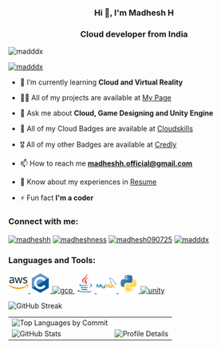 <h3 align="center">Hi 👋, I'm Madhesh H</h3>
<h3 align="center">Cloud developer from India</h3>

<p align="left"> <img src="https://komarev.com/ghpvc/?username=madddx&label=Profile%20views&color=0e75b6&style=flat" alt="madddx" /> </p>

<p align="left"> <a href="https://github.com/ryo-ma/github-profile-trophy"><img src="https://github-profile-trophy.vercel.app/?username=madddx" alt="madddx" /></a> </p>

- 🌱 I’m currently learning **Cloud and Virtual Reality**

- 👨‍💻 All of my projects are available at [My Page](https://madhesh.vercel.app/)

- 🎲 Ask me about **Cloud, Game Designing and Unity Engine**

- 💬 All of my Cloud Badges are available at [Cloudskills](https://www.cloudskillsboost.google/public_profiles/5ba25793-b3fa-457a-91f3-508e068e59b4)

- 🎖️ All of my other Badges are available at [Credly](https://www.credly.com/users/madhesh-h.8fc2401d)

- 📫 How to reach me **madheshh.official@gmail.com**

- 📄 Know about my experiences in [Resume](https://drive.google.com/file/d/1HKhJ5_yHlJepoMQEomijM1JlhXFPa7E8/view?usp=drive_link)

- ⚡ Fun fact **I'm a coder**

<h3 align="left">Connect with me:</h3>
<p align="left">
<a href="https://linkedin.com/in/madheshh" target="blank"><img align="center" src="https://raw.githubusercontent.com/rahuldkjain/github-profile-readme-generator/master/src/images/icons/Social/linked-in-alt.svg" alt="madheshh" height="30" width="40" /></a>
<a href="https://instagram.com/madheshness" target="blank"><img align="center" src="https://raw.githubusercontent.com/rahuldkjain/github-profile-readme-generator/master/src/images/icons/Social/instagram.svg" alt="madheshness" height="30" width="40" /></a>
<a href="https://www.hackerrank.com/madhesh090725" target="blank"><img align="center" src="https://raw.githubusercontent.com/rahuldkjain/github-profile-readme-generator/master/src/images/icons/Social/hackerrank.svg" alt="madhesh090725" height="30" width="40" /></a>
<a href="https://www.leetcode.com/madddx" target="blank"><img align="center" src="https://raw.githubusercontent.com/rahuldkjain/github-profile-readme-generator/master/src/images/icons/Social/leet-code.svg" alt="madddx" height="30" width="40" /></a>
</p>

<h3 align="left">Languages and Tools:</h3>
<p align="left">
<a href="https://aws.amazon.com" target="_blank" rel="noreferrer"> <img src="https://raw.githubusercontent.com/devicons/devicon/master/icons/amazonwebservices/amazonwebservices-original-wordmark.svg" alt="aws" width="40" height="40"/> </a>
<a href="https://www.cprogramming.com/" target="_blank" rel="noreferrer"> <img src="https://raw.githubusercontent.com/devicons/devicon/master/icons/c/c-original.svg" alt="c" width="40" height="40"/> </a>
<a href="https://cloud.google.com" target="_blank" rel="noreferrer"> <img src="https://www.vectorlogo.zone/logos/google_cloud/google_cloud-icon.svg" alt="gcp" width="40" height="40"/> </a>
<a href="https://www.java.com" target="_blank" rel="noreferrer"> <img src="https://raw.githubusercontent.com/devicons/devicon/master/icons/java/java-original.svg" alt="java" width="40" height="40"/> </a>
<a href="https://www.mysql.com/" target="_blank" rel="noreferrer"> <img src="https://raw.githubusercontent.com/devicons/devicon/master/icons/mysql/mysql-original-wordmark.svg" alt="mysql" width="40" height="40"/> </a>
<a href="https://www.python.org" target="_blank" rel="noreferrer"> <img src="https://raw.githubusercontent.com/devicons/devicon/master/icons/python/python-original.svg" alt="python" width="40" height="40"/> </a>
<a href="https://unity.com/" target="_blank" rel="noreferrer"> <img src="https://www.vectorlogo.zone/logos/unity3d/unity3d-icon.svg" alt="unity" width="40" height="40"/> </a>
</p>

<table>
  <tr>
    <td><img src="http://github-profile-summary-cards.vercel.app/api/cards/repos-per-language?username=madddx&theme=default" alt="Top Languages by Commit" /></td>
    <img src="https://github-readme-streak-stats.herokuapp.com/?user=madddx&theme=default" alt="GitHub Streak" />

  </tr>
  <tr>
    <td><img src="https://github-readme-stats.vercel.app/api?username=madddx&show_icons=true&locale=en" alt="GitHub Stats" /></td>
    <td><img src="http://github-profile-summary-cards.vercel.app/api/cards/profile-details?username=madddx&theme=default" alt="Profile Details" /></td>
  </tr>
</table>
